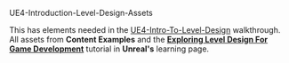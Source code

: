 UE4-Introduction-Level-Design-Assets

This has elements needed in the [UE4-Intro-To-Level-Design](https://github.com/maubanel/UE4-Level-Design) walkthrough. All assets from **Content Examples** and the **[Exploring Level Design For Game Development](https://www.unrealengine.com/en-US/onlinelearning-courses/exploring-level-design-for-game-development)** tutorial in **Unreal's** learning page.  
